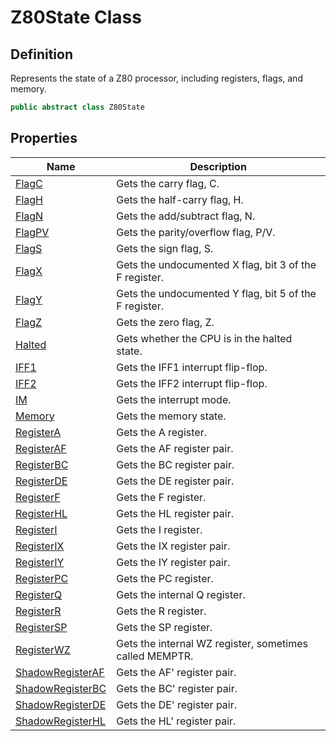 # Z80State Class
## Definition

Represents the state of a Z80 processor, including registers, flags, and memory.

```c#
public abstract class Z80State
```

## Properties

| Name | Description |
| ---- | ----------- |
| [FlagC](MrKWatkins.EmulatorTestSuites.Z80.Instruction.Z80State.FlagC.md) | Gets the carry flag, C. |
| [FlagH](MrKWatkins.EmulatorTestSuites.Z80.Instruction.Z80State.FlagH.md) | Gets the half-carry flag, H. |
| [FlagN](MrKWatkins.EmulatorTestSuites.Z80.Instruction.Z80State.FlagN.md) | Gets the add/subtract flag, N. |
| [FlagPV](MrKWatkins.EmulatorTestSuites.Z80.Instruction.Z80State.FlagPV.md) | Gets the parity/overflow flag, P/V. |
| [FlagS](MrKWatkins.EmulatorTestSuites.Z80.Instruction.Z80State.FlagS.md) | Gets the sign flag, S. |
| [FlagX](MrKWatkins.EmulatorTestSuites.Z80.Instruction.Z80State.FlagX.md) | Gets the undocumented X flag, bit 3 of the F register. |
| [FlagY](MrKWatkins.EmulatorTestSuites.Z80.Instruction.Z80State.FlagY.md) | Gets the undocumented Y flag, bit 5 of the F register. |
| [FlagZ](MrKWatkins.EmulatorTestSuites.Z80.Instruction.Z80State.FlagZ.md) | Gets the zero flag, Z. |
| [Halted](MrKWatkins.EmulatorTestSuites.Z80.Instruction.Z80State.Halted.md) | Gets whether the CPU is in the halted state. |
| [IFF1](MrKWatkins.EmulatorTestSuites.Z80.Instruction.Z80State.IFF1.md) | Gets the IFF1 interrupt flip-flop. |
| [IFF2](MrKWatkins.EmulatorTestSuites.Z80.Instruction.Z80State.IFF2.md) | Gets the IFF2 interrupt flip-flop. |
| [IM](MrKWatkins.EmulatorTestSuites.Z80.Instruction.Z80State.IM.md) | Gets the interrupt mode. |
| [Memory](MrKWatkins.EmulatorTestSuites.Z80.Instruction.Z80State.Memory.md) | Gets the memory state. |
| [RegisterA](MrKWatkins.EmulatorTestSuites.Z80.Instruction.Z80State.RegisterA.md) | Gets the A register. |
| [RegisterAF](MrKWatkins.EmulatorTestSuites.Z80.Instruction.Z80State.RegisterAF.md) | Gets the AF register pair. |
| [RegisterBC](MrKWatkins.EmulatorTestSuites.Z80.Instruction.Z80State.RegisterBC.md) | Gets the BC register pair. |
| [RegisterDE](MrKWatkins.EmulatorTestSuites.Z80.Instruction.Z80State.RegisterDE.md) | Gets the DE register pair. |
| [RegisterF](MrKWatkins.EmulatorTestSuites.Z80.Instruction.Z80State.RegisterF.md) | Gets the F register. |
| [RegisterHL](MrKWatkins.EmulatorTestSuites.Z80.Instruction.Z80State.RegisterHL.md) | Gets the HL register pair. |
| [RegisterI](MrKWatkins.EmulatorTestSuites.Z80.Instruction.Z80State.RegisterI.md) | Gets the I register. |
| [RegisterIX](MrKWatkins.EmulatorTestSuites.Z80.Instruction.Z80State.RegisterIX.md) | Gets the IX register pair. |
| [RegisterIY](MrKWatkins.EmulatorTestSuites.Z80.Instruction.Z80State.RegisterIY.md) | Gets the IY register pair. |
| [RegisterPC](MrKWatkins.EmulatorTestSuites.Z80.Instruction.Z80State.RegisterPC.md) | Gets the PC register. |
| [RegisterQ](MrKWatkins.EmulatorTestSuites.Z80.Instruction.Z80State.RegisterQ.md) | Gets the internal Q register. |
| [RegisterR](MrKWatkins.EmulatorTestSuites.Z80.Instruction.Z80State.RegisterR.md) | Gets the R register. |
| [RegisterSP](MrKWatkins.EmulatorTestSuites.Z80.Instruction.Z80State.RegisterSP.md) | Gets the SP register. |
| [RegisterWZ](MrKWatkins.EmulatorTestSuites.Z80.Instruction.Z80State.RegisterWZ.md) | Gets the internal WZ register, sometimes called MEMPTR. |
| [ShadowRegisterAF](MrKWatkins.EmulatorTestSuites.Z80.Instruction.Z80State.ShadowRegisterAF.md) | Gets the AF&#39; register pair. |
| [ShadowRegisterBC](MrKWatkins.EmulatorTestSuites.Z80.Instruction.Z80State.ShadowRegisterBC.md) | Gets the BC&#39; register pair. |
| [ShadowRegisterDE](MrKWatkins.EmulatorTestSuites.Z80.Instruction.Z80State.ShadowRegisterDE.md) | Gets the DE&#39; register pair. |
| [ShadowRegisterHL](MrKWatkins.EmulatorTestSuites.Z80.Instruction.Z80State.ShadowRegisterHL.md) | Gets the HL&#39; register pair. |

